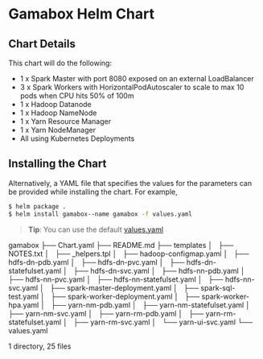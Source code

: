 # Gamabox Helm Chart

## Chart Details
This chart will do the following:

* 1 x Spark Master with port 8080 exposed on an external LoadBalancer
* 3 x Spark Workers with HorizontalPodAutoscaler to scale to max 10 pods when CPU hits 50% of 100m
* 1 x Hadoop Datanode
* 1 x Hadoop NameNode
* 1 x Yarn Resource Manager
* 1 x Yarn NodeManager
* All using Kubernetes Deployments

## Installing the Chart

Alternatively, a YAML file that specifies the values for the parameters can be provided while installing the chart. For example,

```bash
$ helm package .
$ helm install gamabox--name gamabox -f values.yaml
```

> **Tip**: You can use the default [values.yaml](values.yaml)

gamabox
├── Chart.yaml
├── README.md
├── templates
│   ├── NOTES.txt
│   ├── _helpers.tpl
│   ├── hadoop-configmap.yaml
│   ├── hdfs-dn-pdb.yaml
│   ├── hdfs-dn-pvc.yaml
│   ├── hdfs-dn-statefulset.yaml
│   ├── hdfs-dn-svc.yaml
│   ├── hdfs-nn-pdb.yaml
│   ├── hdfs-nn-pvc.yaml
│   ├── hdfs-nn-statefulset.yaml
│   ├── hdfs-nn-svc.yaml
│   ├── spark-master-deployment.yaml
│   ├── spark-sql-test.yaml
│   ├── spark-worker-deployment.yaml
│   ├── spark-worker-hpa.yaml
│   ├── yarn-nm-pdb.yaml
│   ├── yarn-nm-statefulset.yaml
│   ├── yarn-nm-svc.yaml
│   ├── yarn-rm-pdb.yaml
│   ├── yarn-rm-statefulset.yaml
│   ├── yarn-rm-svc.yaml
│   └── yarn-ui-svc.yaml
└── values.yaml

1 directory, 25 files